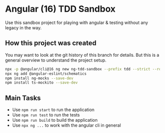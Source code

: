 # Angular (16) TDD Sandbox

Use this sandbox project for playing with angular & testing without any legacy in the way.

## How this project was created

You may want to look at the git history of this branch for details. But this is a general overview to understand the project setup.

```sh
npx -p @angular/cli@16 ng new ng-tdd-sandbox --prefix tdd --strict --routing --style scss --directory .
npx ng add @angular-eslint/schematics
npm install ng-mocks --save-dev
npm install ts-mockito --save-dev
```


## Main Tasks

* Use `npm run start` to run the application
* Use `npm run test` to run the tests
* Use `npm run build` to build the application
* Use `npx ng ...` to work with the angular cli in general


